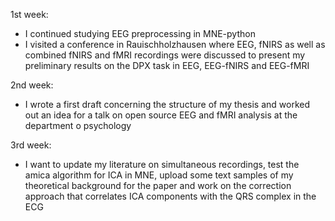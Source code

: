1st week: 
- I continued studying EEG preprocessing in MNE-python
- I visited a conference in Rauischholzhausen where EEG, fNIRS as well as combined fNIRS and fMRI recordings were discussed to present my preliminary results on the DPX task in EEG, EEG-fNIRS and EEG-fMRI

2nd week:
- I wrote a first draft concerning the structure of my thesis and worked out an idea for a talk on open source EEG and fMRI analysis at the department o psychology

3rd week:
-	I want to update my literature on simultaneous recordings, test the amica algorithm for ICA in MNE, upload some text samples of my theoretical background for the paper and work on the correction approach that correlates ICA components with the QRS complex in the ECG
